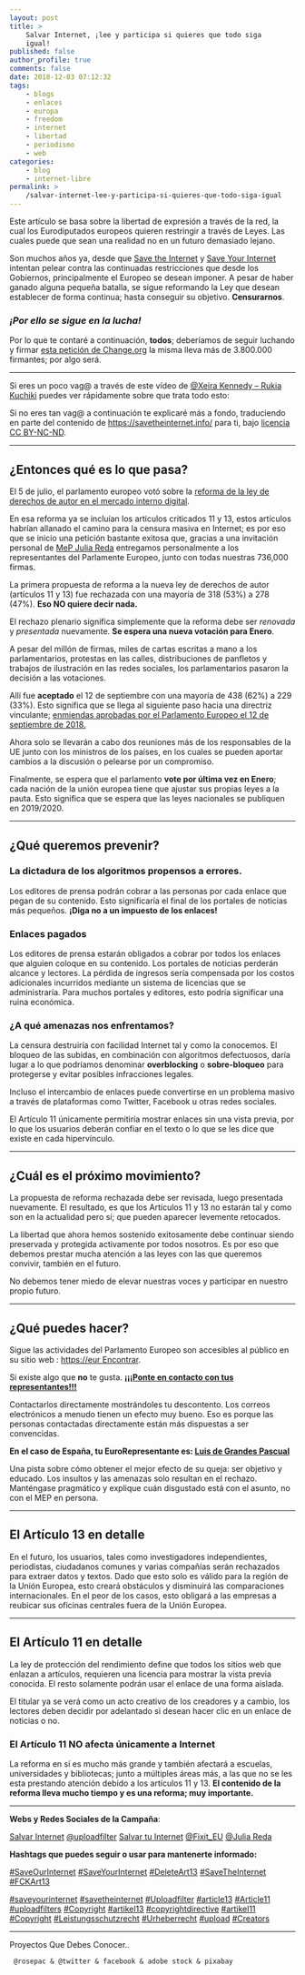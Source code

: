```yaml
---
layout: post
title: >
    Salvar Internet, ¡lee y participa si quieres que todo siga
    igual!
published: false
author_profile: true
comments: false
date: 2018-12-03 07:12:32
tags:
    - blogs
    - enlaces
    - europa
    - freedom
    - internet
    - libertad
    - periodismo
    - web
categories:
    - blog
    - internet-libre
permalink: >
    /salvar-internet-lee-y-participa-si-quieres-que-todo-siga-igual
---
```

Este artículo se basa sobre la libertad de expresión a través de la red, la cual los Eurodiputados europeos quieren restringir a través de Leyes. Las cuales puede que sean una realidad no en un futuro demasiado lejano.

Son muchos años ya, desde que [Save the Internet][1] y [Save Your Internet][2] intentan pelear contra las continuadas restricciones que desde los Gobiernos, principalmente el Europeo se desean imponer. A pesar de haber ganado alguna pequeña batalla, se sigue reformando la Ley que desean establecer de forma continua; hasta conseguir su objetivo. **Censurarnos**.

### **_¡Por ello se sigue en la lucha!_**

Por lo que te contaré a continuación, **todos**; deberíamos de seguir luchando y firmar [esta petición de Change.org][3] la misma lleva más de 3.800.000 firmantes; por algo será.

* * *

Si eres un poco vag@ a través de este vídeo de [@Xeira Kennedy &#8211; Rukia Kuchiki][4] puedes ver rápidamente sobre que trata todo esto:



Si no eres tan vag@ a continuación te explicaré más a fondo, traduciendo en parte del contenido de https://savetheinternet.info/ para ti, bajo [licencia CC BY-NC-ND][5].

* * *

## ¿Entonces qué es lo que pasa?

El 5 de julio, el parlamento europeo votó sobre la [reforma de la ley de derechos de autor en el mercado interno digital][6].

En esa reforma ya se incluían los artículos criticados 11 y 13, estos artículos habrían allanado el camino para la censura masiva en Internet; es por eso que se inicio una petición bastante exitosa que, gracias a una invitación personal de [MeP Julia Reda][7] entregamos personalmente a los representantes del Parlamente Europeo, junto con todas nuestras 736,000 firmas.

La primera propuesta de reforma a la nueva ley de derechos de autor (artículos 11 y 13) fue rechazada con una mayoría de 318 (53%) a 278 (47%). **Eso NO quiere decir nada.**

El rechazo plenario significa simplemente que la reforma debe ser _renovada_ y _presentada_ nuevamente. **Se espera una nueva votación para Enero**.

A pesar del millón de firmas, miles de cartas escritas a mano a los parlamentarios, protestas en las calles, distribuciones de panfletos y trabajos de ilustración en las redes sociales, los parlamentarios pasaron la decisión a las votaciones.

Allí fue **aceptado** el 12 de septiembre con una mayoría de 438 (62%) a 229 (33%). Esto significa que se llega al siguiente paso hacia una directriz vinculante; [enmiendas aprobadas por el Parlamento Europeo el 12 de septiembre de 2018.][8]

Ahora solo se llevarán a cabo dos reuniones más de los responsables de la UE junto con los ministros de los países, en los cuales se pueden aportar cambios a la discusión o pelearse por un compromiso.

Finalmente, se espera que el parlamento **vote por última vez en Enero**; cada nación de la unión europea tiene que ajustar sus propias leyes a la pauta. Esto significa que se espera que las leyes nacionales se publiquen en 2019/2020.

* * *

## ¿Qué queremos prevenir?

### La dictadura de los algoritmos propensos a errores.

Los editores de prensa podrán cobrar a las personas por cada enlace que pegan de su contenido. Esto significaría el final de los portales de noticias más pequeños. **¡Diga no a un impuesto de los enlaces!**


  


### Enlaces pagados

Los editores de prensa estarán obligados a cobrar por todos los enlaces que alguien coloque en su contenido. Los portales de noticias perderán alcance y lectores. La pérdida de ingresos sería compensada por los costos adicionales incurridos mediante un sistema de licencias que se administraría. Para muchos portales y editores, esto podría significar una ruina económica.


  


### ¿A qué amenazas nos enfrentamos?

La censura destruiría con facilidad Internet tal y como la conocemos. El bloqueo de las subidas, en combinación con algoritmos defectuosos, daría lugar a lo que podríamos denominar **overblocking** o **sobre-bloqueo** para protegerse y evitar posibles infracciones legales.

Incluso el intercambio de enlaces puede convertirse en un problema masivo a través de plataformas como Twitter, Facebook u otras redes sociales.

El Artículo 11 únicamente permitiría mostrar enlaces sin una vista previa, por lo que los usuarios deberán confiar en el texto o lo que se les dice que existe en cada hipervínculo.

* * *

## ¿Cuál es el próximo movimiento?

La propuesta de reforma rechazada debe ser revisada, luego presentada nuevamente. El resultado, es que los Artículos 11 y 13 no estarán tal y como son en la actualidad pero sí; que pueden aparecer levemente retocados.

La libertad que ahora hemos sostenido exitosamente debe continuar siendo preservada y protegida activamente por todos nosotros. Es por eso que debemos prestar mucha atención a las leyes con las que queremos convivir, también en el futuro.

No debemos tener miedo de elevar nuestras voces y participar en nuestro propio futuro.

* * *

## ¿Qué puedes hacer?

Sigue las actividades del Parlamento Europeo son accesibles al público en su sitio web : [https://eur Encontrar][9].

Si existe algo que **no** te gusta. [**¡¡¡Ponte en contacto con tus representantes!!!**][10]

Contactarlos directamente mostrándoles tu descontento. Los correos electrónicos a menudo tienen un efecto muy bueno. Eso es porque las personas contactadas directamente están más dispuestas a ser convencidas.

**En el caso de España, tu EuroRepresentante es: [Luis de Grandes Pascual][11]**

Una pista sobre cómo obtener el mejor efecto de su queja: ser objetivo y educado. Los insultos y las amenazas solo resultan en el rechazo. Manténgase pragmático y explique cuán disgustado está con el asunto, no con el MEP en persona.

* * *

## El Artículo 13 en detalle

En el futuro, los usuarios, tales como investigadores independientes, periodistas, ciudadanos comunes y varias compañías serán rechazados para extraer datos y textos. Dado que esto solo es válido para la región de la Unión Europea, esto creará obstáculos y disminuirá las comparaciones internacionales. En el peor de los casos, esto obligará a las empresas a reubicar sus oficinas centrales fuera de la Unión Europea.

* * *

## El Artículo 11 en detalle

La ley de protección del rendimiento define que todos los sitios web que enlazan a artículos, requieren una licencia para mostrar la vista previa conocida. El resto solamente podrán usar el enlace de una forma aislada.

El titular ya se verá como un acto creativo de los creadores y a cambio, los lectores deben decidir por adelantado si desean hacer clic en un enlace de noticias o no.

### El Artículo 11 NO afecta únicamente a Internet

La reforma en sí es mucho más grande y también afectará a escuelas, universidades y bibliotecas; junto a múltiples áreas más, a las que no se les esta prestando atención debido a los artículos 11 y 13. **El contenido de la reforma lleva mucho tiempo y es una reforma; muy importante.**

* * *

**Webs y Redes Sociales de la Campaña**:

[Salvar Internet][1] [@uploadfilter][12] [Salvar tu Internet][13] [@Fixit_EU][14] [@Julia Reda][15]

**Hashtags que puedes seguir o usar para mantenerte informado:**

[#SaveOurInternet][16] [#SaveYourInternet][17] [#DeleteArt13][18] [#SaveTheInternet][19] [#FCKArt13﻿][20]
  
[#saveyourinternet][21] [#savetheinternet][22] [#Uploadfilter][23] [#article13][24] [#Article11][25] [#uploadfilters][26] [#Copyright][27] [#artikel13][28] [#copyrightdirective][29] [#artikel11][30] [#Copyright][27] [#Leistungsschutzrecht][31] [#Urheberrecht][32] [#upload][33] [#Creators][34]

* * *


  Proyectos Que Debes Conocer..



    
  
  
    
  
  
  
     
  
  
  
     @rosepac & @twitter & facebook & adobe stock & pixabay
  

 [1]: https://savetheinternet.info/
 [2]: https://saveyourinternet.eu
 [3]: https://www.change.org/p/european-parliament-deten-la-m%C3%A1quina-de-la-censura-salva-internet
 [4]: https://www.youtube.com/channel/UCOkhYeqmNQtWRO0cgK0b_6A
 [5]: https://github.com/savetheinternetinfo/website/blob/master/LICENSE.md#attribution-noncommercial-noderivatives-40-international
 [6]: https://eur-lex.europa.eu/legal-content/EN/TXT/PDF/?uri=CELEX:52016PC0593&from=EN
 [7]: https://juliareda.eu/en/
 [8]: http://www.europarl.europa.eu/sides/getDoc.do?pubRef=-//EP//TEXT+TA+P8-TA-2018-0337+0+DOC+XML+V0//EN
 [9]: https://eur-lex.europa.eu/
 [10]: https://savetheinternet.info/contact-your-mep
 [11]: http://www.europarl.europa.eu/meps/en/28393/LUIS_DE+GRANDES+PASCUAL/home
 [12]: https://twitter.com/uploadfilter
 [13]: https://saveyourinternet.eu/es/
 [14]: https://twitter.com/fixit_eu
 [15]: https://twitter.com/Senficon
 [16]: https://www.youtube.com/results?search_query=%23SaveOurInternet
 [17]: https://www.youtube.com/results?search_query=%23SaveYourInternet
 [18]: https://www.youtube.com/results?search_query=%23DeleteArt13
 [19]: https://www.youtube.com/results?search_query=%23SaveTheInternet
 [20]: https://www.youtube.com/results?search_query=%23FCKArt13
 [21]: https://twitter.com/hashtag/saveyourinternet?src=hash
 [22]: https://twitter.com/hashtag/savetheinternet?src=hash
 [23]: https://twitter.com/hashtag/Uploadfilter?src=hash
 [24]: https://twitter.com/hashtag/article13?src=hash
 [25]: https://twitter.com/hashtag/Article11?src=hash
 [26]: https://twitter.com/hashtag/uploadfilters?src=hash
 [27]: https://twitter.com/hashtag/Copyright?src=hash
 [28]: https://twitter.com/hashtag/artikel13?src=hash
 [29]: https://twitter.com/hashtag/copyrightdirective?src=hash
 [30]: https://twitter.com/hashtag/artikel11?src=hash
 [31]: https://twitter.com/hashtag/Leistungsschutzrecht?src=hash
 [32]: https://twitter.com/hashtag/Urheberrecht?src=hash
 [33]: https://twitter.com/hashtag/upload?src=hash
 [34]: https://twitter.com/hashtag/Creators?src=hash